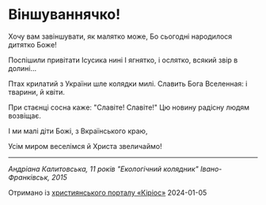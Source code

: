 Віншуваннячко!
================================================================

Хочу вам завіншувати, як малятко може,
Бо сьогодні народилося дитятко Боже!

Поспішили привітати Ісусика нині
І ягнятко, і ослятко, всякий звір в долині...

Птах крилатий з України шле колядки милі.
Славить Бога Вселенная: і тварини, й квіти.

При стаєнці сосна каже: "Славіте! Славіте!"
Цю новину радісну людям возвіщає.

І ми малі діти Божі,
з Вкраїнського краю,

Усім миром веселімся й Христа звеличаймо!

----------------------------------------------------------------

 _Андріана Калитовська, 11 років_
 _"Екологічний колядник" Івано-Франківськ, 2015_

[джерело]: https://kyrios.org.ua/literature/vinchuvannya/25660-vinshuvannjachko.html

Отримано із [християнського порталу «Кіріос»][джерело]
2024-01-05

